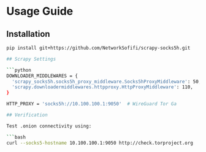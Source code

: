 # Usage Guide

## Installation

```bash
pip install git+https://github.com/NetworkSofifi/scrapy-socks5h.git

## Scrapy Settings

```python
DOWNLOADER_MIDDLEWARES = {
  'scrapy_socks5h.socks5h_proxy_middleware.Socks5hProxyMiddleware': 50,
  'scrapy.downloadermiddlewares.httpproxy.HttpProxyMiddleware': 110,
}

HTTP_PROXY = 'socks5h://10.100.100.1:9050'  # WireGuard Tor Ga

## Verification

Test .onion connectivity using:

```bash
curl --socks5-hostname 10.100.100.1:9050 http://check.torproject.org
